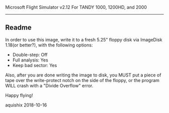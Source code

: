 Microsoft Flight Simulator v2.12
For TANDY 1000, 1200HD, and 2000

---
Readme
---

In order to use this image, write it to a fresh 5.25" floppy disk via ImageDisk 1.18(or better?), with the following options:

* Double-step: Off
* Full analysis: Yes
* Keep bad sector: Yes

Also, after you are done writing the image to disk, you MUST put a piece of tape over the write-protect notch on the side of the floppy, or the program WILL crash with a "Divide Overflow" error.

Happy flying!


aquishix
2018-10-16

